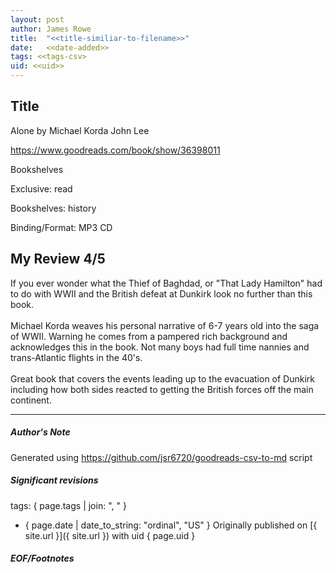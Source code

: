 ```yaml
---
layout: post
author: James Rowe
title:  "<<title-similiar-to-filename>>"
date:   <<date-added>>
tags: <<tags-csv>
uid: <<uid>>
---
```


<!-- highly dependent on how you personally use jekyll templates, and how you want this to show up -->

## Title

Alone by Michael Korda
John Lee 

https://www.goodreads.com/book/show/36398011

Bookshelves

Exclusive: read

Bookshelves: history

Binding/Format: MP3 CD

## My Review 4/5

If you ever wonder what the Thief of Baghdad, or "That Lady Hamilton" had to do with WWII and the British defeat at Dunkirk look no further than this book.<br/><br/>Michael Korda weaves his personal narrative of 6-7 years old into the saga of WWII. Warning he comes from a pampered rich background and acknowledges this in the book. Not many boys had full time nannies and trans-Atlantic flights in the 40's.<br/><br/>Great book that covers the events leading up to the evacuation of Dunkirk including how both sides reacted to getting the British forces off the main continent.

---

##### Author's Note

Generated using https://github.com/jsr6720/goodreads-csv-to-md script

##### Significant revisions

tags: { page.tags | join: ", " } <!-- todo move this somewhere -->

- { page.date | date_to_string: "ordinal", "US" } Originally published on [{ site.url }]({ site.url }) with uid { page.uid }

##### EOF/Footnotes
